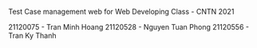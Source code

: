 Test Case management web for Web Developing Class - CNTN 2021

21120075 - Tran Minh Hoang
21120528 - Nguyen Tuan Phong
21120556 - Tran Ky Thanh
